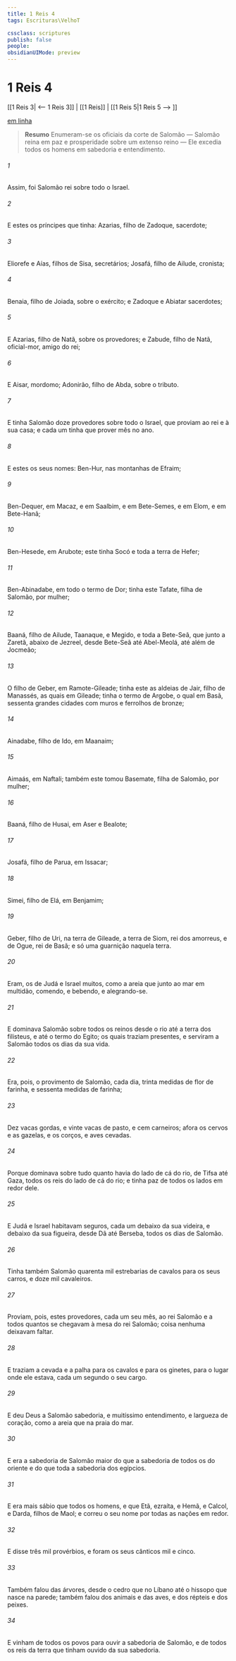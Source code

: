 ```yaml
---
title: 1 Reis 4
tags: Escrituras\VelhoT

cssclass: scriptures
publish: false
people:
obsidianUIMode: preview
---
```


# 1 Reis 4
[[1 Reis 3| <-- 1 Reis 3]] | [[1 Reis]] | [[1 Reis 5|1 Reis 5 --> ]]

[em linha](https://churchofjesuschrist.org/study/scriptures/ot/1-kgs/4?lang=por)

> __Resumo__
Enumeram-se os oficiais da corte de Salomão — Salomão reina em paz e prosperidade sobre um extenso reino — Ele excedia todos os homens em sabedoria e entendimento.

###### 1 
Assim, foi Salomão rei sobre todo o Israel.

###### 2 
E estes  os príncipes que tinha: Azarias, filho de Zadoque, sacerdote;

###### 3 
Eliorefe e Aías, filhos de Sisa, secretários; Josafá, filho de Ailude, cronista;

###### 4 
Benaia, filho de Joiada, sobre o exército; e Zadoque e Abiatar  sacerdotes;

###### 5 
E Azarias, filho de Natã, sobre os provedores; e Zabude, filho de Natã, oficial-mor, amigo do rei;

###### 6 
E Aisar, mordomo; Adonirão, filho de Abda, sobre o tributo.

###### 7 
E tinha Salomão doze provedores sobre todo o Israel, que proviam ao rei e à sua casa; e cada um tinha que prover  mês no ano.

###### 8 
E estes  os seus nomes: Ben-Hur, nas montanhas de Efraim;

###### 9 
Ben-Dequer, em Macaz, e em Saalbim, e em Bete-Semes, e em Elom, e em Bete-Hanã;

###### 10 
Ben-Hesede, em Arubote;  este tinha Socó e toda a terra de Hefer;

###### 11 
Ben-Abinadabe, em todo o termo de Dor; tinha este Tafate, filha de Salomão, por mulher;

###### 12 
Baaná, filho de Ailude,  Taanaque, e Megido, e toda a Bete-Seã, que  junto a Zaretã, abaixo de Jezreel, desde Bete-Seã até Abel-Meolá, até além de Jocmeão;

###### 13 
O filho de Geber, em Ramote-Gileade; tinha este as aldeias de Jair, filho de Manassés, as quais  em Gileade;  tinha o termo de Argobe, o qual  em Basã, sessenta grandes cidades com muros e ferrolhos de bronze;

###### 14 
Ainadabe, filho de Ido, em Maanaim;

###### 15 
Aimaás, em Naftali; também este tomou Basemate, filha de Salomão, por mulher;

###### 16 
Baaná, filho de Husai, em Aser e Bealote;

###### 17 
Josafá, filho de Parua, em Issacar;

###### 18 
Simei, filho de Elá, em Benjamim;

###### 19 
Geber, filho de Uri, na terra de Gileade, a terra de Siom, rei dos amorreus, e de Ogue, rei de Basã; e só uma guarnição  naquela terra.

###### 20 
Eram,  os de Judá e Israel muitos, como a areia que  junto ao mar em multidão, comendo, e bebendo, e alegrando-se.

###### 21 
E dominava Salomão sobre todos os reinos desde o rio até a terra dos filisteus, e até o termo do Egito; os quais traziam presentes, e serviram a Salomão todos os dias da sua vida.

###### 22 
Era, pois, o provimento de Salomão, cada dia, trinta medidas de flor de farinha, e sessenta medidas de farinha;

###### 23 
Dez vacas gordas, e vinte vacas de pasto, e cem carneiros; afora os cervos e as gazelas, e os corços, e aves cevadas.

###### 24 
Porque dominava sobre tudo quanto havia do lado de cá do rio, de Tifsa até Gaza, todos os reis do lado de cá do rio; e tinha paz de todos os lados em redor dele.

###### 25 
E Judá e Israel habitavam seguros, cada um debaixo da sua videira, e debaixo da sua figueira, desde Dã até Berseba, todos os dias de Salomão.

###### 26 
Tinha também Salomão quarenta mil estrebarias de cavalos para os seus carros, e doze mil cavaleiros.

###### 27 
Proviam, pois, estes provedores, cada um  seu mês, ao rei Salomão e a todos quantos se chegavam à mesa do rei Salomão; coisa nenhuma deixavam faltar.

###### 28 
E traziam a cevada e a palha para os cavalos e para os ginetes, para o lugar onde ele estava, cada um segundo o seu cargo.

###### 29 
E deu Deus a Salomão sabedoria, e muitíssimo entendimento, e largueza de coração, como a areia que  na praia do mar.

###### 30 
E era a sabedoria de Salomão maior do que a sabedoria de todos os do oriente e do que toda a sabedoria dos egípcios.

###### 31 
E era  mais sábio  que todos os homens, e  que Etã, ezraíta, e Hemã, e Calcol, e Darda, filhos de Maol; e correu o seu nome por todas as nações em redor.

###### 32 
E disse três mil provérbios, e foram os seus cânticos mil e cinco.

###### 33 
Também falou das árvores, desde o cedro que  no Líbano até o hissopo que nasce na parede; também falou dos animais e das aves, e dos répteis e dos peixes.

###### 34 
E vinham de todos os povos para ouvir a sabedoria de Salomão, e de todos os reis da terra que tinham ouvido da sua sabedoria.

